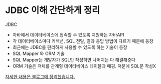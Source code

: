 # JDBC 이해 간단하게 정리

JDBC

- 자바에서 데이터베이스에 접속할 수 있도록 지원하는 자바API
- 각 데이터베이스마다 커넥션, SQL 전달, 결과 응답 방법이 다르기 때문에 등장
- 최근에는 JDBC를 편리하게 사용할 수 있도록 하는 기술이 등장
- SQL Mapper 와 ORM 기술
- SQL Mapper는 개발자가 SQL만 작성하면 나머지는 다 해결해준다
- ORM 기술은 객체를 관계형 데이터베이스 테이블과 매핑. 덕분에 SQL문 작성X

[자세한 내용은 블로그에 정리했습니다.](https://hsh519.tistory.com/68)
